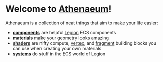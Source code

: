 # Welcome to [Athenaeum](https://www.merriam-webster.com/dictionary/athenaeum)!

Athenaeum is a collection of neat things that aim to make your life easier:

* **[components](./components)** are helpful [Legion](../Legion) ECS components
* **[materials](./materials)** make your geometry looks amazing
* **[shaders](./shaders)** are nifty compute, [vertex](./shaders/vertex), and [fragment](./shaders/fragment) building blocks you can use when creating your own materials
* **[systems](./systems)** do stuff in the ECS world of Legion